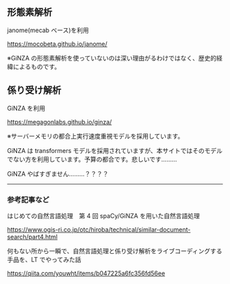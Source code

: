 ## 形態素解析

janome(mecab ベース)を利用

https://mocobeta.github.io/janome/

※GiNZA の形態素解析を使っていないのは深い理由がるわけではなく、歴史的経緯によるものです。

## 係り受け解析

GiNZA を利用

https://megagonlabs.github.io/ginza/

※サーバーメモリの都合上実行速度重視モデルを採用しています。

GiNZA は transformers モデルを採用されていますが、本サイトではそのモデルでない方を利用しています。予算の都合です。悲しいです………

GiNZA やばすぎません………？？？？

---

### 参考記事など

はじめての自然言語処理　第 4 回 spaCy/GiNZA を用いた自然言語処理

https://www.ogis-ri.co.jp/otc/hiroba/technical/similar-document-search/part4.html

何もない所から一瞬で、自然言語処理と係り受け解析をライブコーディングする手品を、LT でやってみた話

https://qiita.com/youwht/items/b047225a6fc356fd56ee
